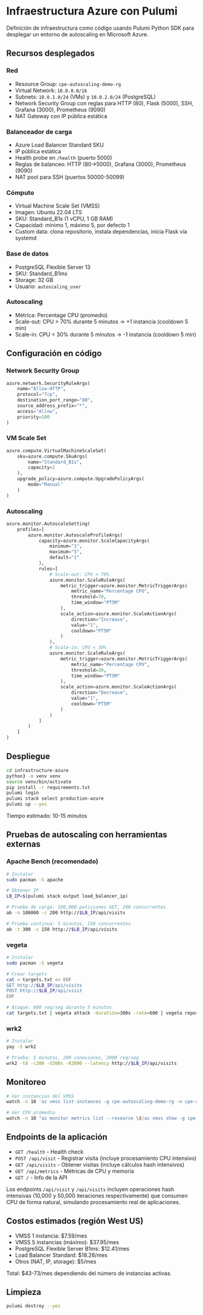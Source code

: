 # Infraestructura Azure con Pulumi

Definición de infraestructura como código usando Pulumi Python SDK para desplegar un entorno de autoscaling en Microsoft Azure.

## Recursos desplegados

### Red
- Resource Group: `cpe-autoscaling-demo-rg`
- Virtual Network: `10.0.0.0/16`
- Subnets: `10.0.1.0/24` (VMs) y `10.0.2.0/24` (PostgreSQL)
- Network Security Group con reglas para HTTP (80), Flask (5000), SSH, Grafana (3000), Prometheus (9090)
- NAT Gateway con IP pública estática

### Balanceador de carga
- Azure Load Balancer Standard SKU
- IP pública estática
- Health probe en `/health` (puerto 5000)
- Reglas de balanceo: HTTP (80→5000), Grafana (3000), Prometheus (9090)
- NAT pool para SSH (puertos 50000-50099)

### Cómputo
- Virtual Machine Scale Set (VMSS)
- Imagen: Ubuntu 22.04 LTS
- SKU: Standard_B1s (1 vCPU, 1 GB RAM)
- Capacidad: mínimo 1, máximo 5, por defecto 1
- Custom data: clona repositorio, instala dependencias, inicia Flask vía systemd

### Base de datos
- PostgreSQL Flexible Server 13
- SKU: Standard_B1ms
- Storage: 32 GB
- Usuario: `autoscaling_user`

### Autoscaling
- Métrica: Percentage CPU (promedio)
- Scale-out: CPU > 70% durante 5 minutos → +1 instancia (cooldown 5 min)
- Scale-in: CPU < 30% durante 5 minutos → -1 instancia (cooldown 5 min)

## Configuración en código

### Network Security Group
```python
azure.network.SecurityRuleArgs(
    name="Allow-HTTP",
    protocol="Tcp",
    destination_port_range="80",
    source_address_prefix="*",
    access="Allow",
    priority=100
)
```

### VM Scale Set
```python
azure.compute.VirtualMachineScaleSet(
    sku=azure.compute.SkuArgs(
        name="Standard_B1s",
        capacity=1
    ),
    upgrade_policy=azure.compute.UpgradePolicyArgs(
        mode="Manual"
    )
)
```

### Autoscaling
```python
azure.monitor.AutoscaleSetting(
    profiles=[
        azure.monitor.AutoscaleProfileArgs(
            capacity=azure.monitor.ScaleCapacityArgs(
                minimum="1",
                maximum="5",
                default="1"
            ),
            rules=[
                # Scale-out: CPU > 70%
                azure.monitor.ScaleRuleArgs(
                    metric_trigger=azure.monitor.MetricTriggerArgs(
                        metric_name="Percentage CPU",
                        threshold=70,
                        time_window="PT5M"
                    ),
                    scale_action=azure.monitor.ScaleActionArgs(
                        direction="Increase",
                        value="1",
                        cooldown="PT5M"
                    )
                ),
                # Scale-in: CPU < 30%
                azure.monitor.ScaleRuleArgs(
                    metric_trigger=azure.monitor.MetricTriggerArgs(
                        metric_name="Percentage CPU",
                        threshold=30,
                        time_window="PT5M"
                    ),
                    scale_action=azure.monitor.ScaleActionArgs(
                        direction="Decrease",
                        value="1",
                        cooldown="PT5M"
                    )
                )
            ]
        )
    ]
)
```

## Despliegue

```bash
cd infrastructure-azure
python3 -m venv venv
source venv/bin/activate
pip install -r requirements.txt
pulumi login
pulumi stack select production-azure
pulumi up --yes
```

Tiempo estimado: 10-15 minutos

## Pruebas de autoscaling con herramientas externas

### Apache Bench (recomendado)

```bash
# Instalar
sudo pacman -S apache

# Obtener IP
LB_IP=$(pulumi stack output load_balancer_ip)

# Prueba de carga: 100,000 peticiones GET, 200 concurrentes
ab -n 100000 -c 200 http://$LB_IP/api/visits

# Prueba continua: 5 minutos, 150 concurrentes
ab -t 300 -c 150 http://$LB_IP/api/visits
```

### vegeta

```bash
# Instalar
sudo pacman -S vegeta

# Crear targets
cat > targets.txt << EOF
GET http://$LB_IP/api/visits
POST http://$LB_IP/api/visit
EOF

# Ataque: 600 req/seg durante 5 minutos
cat targets.txt | vegeta attack -duration=300s -rate=600 | vegeta report
```

### wrk2

```bash
# Instalar
yay -S wrk2

# Prueba: 5 minutos, 200 conexiones, 2000 req/seg
wrk2 -t8 -c200 -d300s -R2000 --latency http://$LB_IP/api/visits
```

## Monitoreo

```bash
# Ver instancias del VMSS
watch -n 10 'az vmss list-instances -g cpe-autoscaling-demo-rg -n cpe-autoscaling-demo-vmss -o table'

# Ver CPU promedio
watch -n 10 "az monitor metrics list --resource \$(az vmss show -g cpe-autoscaling-demo-rg -n cpe-autoscaling-demo-vmss --query id -o tsv) --metric 'Percentage CPU' --interval PT1M --query 'value[0].timeseries[0].data[-3:].{Hora:timeStamp,CPU:average}' -o table"
```

## Endpoints de la aplicación

- `GET /health` - Health check
- `POST /api/visit` - Registrar visita (incluye procesamiento CPU intensivo)
- `GET /api/visits` - Obtener visitas (incluye cálculos hash intensivos)
- `GET /api/metrics` - Métricas de CPU y memoria
- `GET /` - Info de la API

Los endpoints `/api/visit` y `/api/visits` incluyen operaciones hash intensivas (10,000 y 50,000 iteraciones respectivamente) que consumen CPU de forma natural, simulando procesamiento real de aplicaciones.

## Costos estimados (región West US)

- VMSS 1 instancia: $7.59/mes
- VMSS 5 instancias (máximo): $37.95/mes
- PostgreSQL Flexible Server B1ms: $12.41/mes
- Load Balancer Standard: $18.26/mes
- Otros (NAT, IP, storage): $5/mes

Total: $43-73/mes dependiendo del número de instancias activas.

## Limpieza

```bash
pulumi destroy --yes
```

